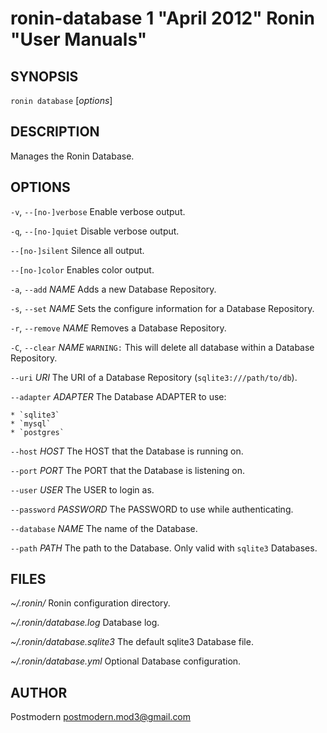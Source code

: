 # ronin-database 1 "April 2012" Ronin "User Manuals"

## SYNOPSIS

`ronin database` [*options*]

## DESCRIPTION

Manages the Ronin Database.

## OPTIONS

`-v`, `--[no-]verbose`
	Enable verbose output.

`-q`, `--[no-]quiet`
	Disable verbose output.

`--[no-]silent`
	Silence all output.

`--[no-]color`
	Enables color output.

`-a`, `--add` *NAME*
	Adds a new Database Repository.

`-s`, `--set` *NAME*
	Sets the configure information for a Database Repository.

`-r`, `--remove` *NAME*
	Removes a Database Repository.

`-C`, `--clear` *NAME*
	`WARNING:` This will delete all database within a Database Repository.

`--uri` *URI*
	The URI of a Database Repository (`sqlite3:///path/to/db`).

`--adapter` *ADAPTER*
	The Database ADAPTER to use:

	* `sqlite3`
	* `mysql`
	* `postgres`

`--host` *HOST*
	The HOST that the Database is running on.

`--port` *PORT*
	The PORT that the Database is listening on.

`--user` *USER*
	The USER to login as.

`--password` *PASSWORD*
	The PASSWORD to use while authenticating.

`--database` *NAME*
	The name of the Database.

`--path` *PATH*
	The path to the Database. Only valid with `sqlite3` Databases.

## FILES

*~/.ronin/*
	Ronin configuration directory.

*~/.ronin/database.log*
	Database log.

*~/.ronin/database.sqlite3*
	The default sqlite3 Database file.

*~/.ronin/database.yml*
	Optional Database configuration.

## AUTHOR

Postmodern <postmodern.mod3@gmail.com>

